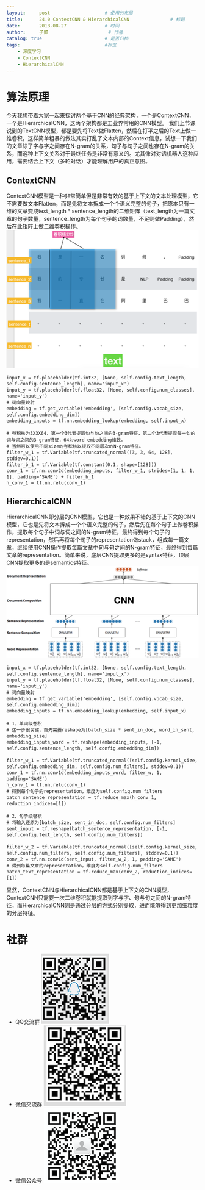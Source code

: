 ```yaml
---
layout:     post   				    # 使用的布局
title:      24.0 ContextCNN & HierarchicalCNN 				# 标题 
date:       2018-08-27 				# 时间
author:     子颢 						# 作者
catalog: true 						# 是否归档
tags:								#标签
    - 深度学习
    - ContextCNN
    - HierarchicalCNN
---
```


# 算法原理

今天我想带着大家一起来探讨两个基于CNN的经典架构，一个是ContextCNN，一个是HierarchicalCNN，这两个架构都是工业界常用的CNN模型。
我们上节课说到的TextCNN模型，都是要先将Text做Flatten，然后在打平之后的Text上做一维卷积，这样简单粗暴的做法其实打乱了文本内部的Context信息，试想一下我们的文章除了字与字之间存在N-gram的关系，句子与句子之间也存在N-gram的关系，而这种上下文关系对于最终任务是非常有意义的。尤其像对对话机器人这种应用，需要结合上下文（多轮对话）才能理解用户的真正意图。

## ContextCNN

ContextCNN模型是一种非常简单但是非常有效的基于上下文的文本处理模型，它不需要做文本Flatten，而是先将文本拆成一个个语义完整的句子，把原本只有一维的文章变成text_length * sentence_length的二维矩阵（text_length为一篇文章的句子数量，sentence_length为每个句子的词数量，不足则做Padding），然后在此矩阵上做二维卷积操作。
![HCNN](/img/HCNN-01.png)
```
input_x = tf.placeholder(tf.int32, [None, self.config.text_length, self.config.sentence_length], name='input_x')
input_y = tf.placeholder(tf.float32, [None, self.config.num_classes], name='input_y')
# 词向量映射
embedding = tf.get_variable('embedding', [self.config.vocab_size, self.config.embedding_dim])
embedding_inputs = tf.nn.embedding_lookup(embedding, self.input_x)

# 卷积核为3X3X64，第一个3代表提取句与句之间的3-gram特征，第二个3代表提取每一句的词与词之间的3-gram特征，64为word embedding维数。
# 当然可以使用不同size的卷积核以提取不同层次的N-gram特征。
filter_w_1 = tf.Variable(tf.truncated_normal([3, 3, 64, 128], stddev=0.1))
filter_b_1 = tf.Variable(tf.constant(0.1, shape=[128]))
conv_1 = tf.nn.conv2d(embedding_inputs, filter_w_1, strides=[1, 1, 1, 1], padding='SAME') + filter_b_1
h_conv_1 = tf.nn.relu(conv_1)
```

## HierarchicalCNN

HierarchicalCNN即分层的CNN模型，它也是一种效果不错的基于上下文的CNN模型，它也是先将文本拆成一个个语义完整的句子，然后先在每个句子上做卷积操作，提取每个句子中词与词之间的N-gram特征，最终得到每个句子的representation，然后再将每个句子的representation做stack，组成每一篇文章，继续使用CNN操作提取每篇文章中句与句之间的N-gram特征，最终得到每篇文章的representation。简单来说，底层CNN提取更多的是syntax特征，顶层CNN提取更多的是semantics特征。
![HCNN](/img/HCNN-02.png)
```
input_x = tf.placeholder(tf.int32, [None, self.config.text_length, self.config.sentence_length], name='input_x')
input_y = tf.placeholder(tf.float32, [None, self.config.num_classes], name='input_y')
# 词向量映射
embedding = tf.get_variable('embedding', [self.config.vocab_size, self.config.embedding_dim])
embedding_inputs = tf.nn.embedding_lookup(embedding, self.input_x)

# 1、单词级卷积
# 这一步很关键，首先需要reshape为[batch_size * sent_in_doc, word_in_sent, embedding_size]
embedding_inputs_word = tf.reshape(embedding_inputs, [-1, self.config.sentence_length, self.config.embedding_dim])

filter_w_1 = tf.Variable(tf.truncated_normal([self.config.kernel_size, self.config.embedding_dim, self.config.num_filters], stddev=0.1))
conv_1 = tf.nn.conv1d(embedding_inputs_word, filter_w, 1, padding='SAME')
h_conv_1 = tf.nn.relu(conv_1)
# 得到每个句子的representation，维度为self.config.num_filters
batch_sentence_representation = tf.reduce_max(h_conv_1, reduction_indices=[1])

# 2、句子级卷积
# 将输入还原为[batch_size, sent_in_doc, self.config.num_filters]
sent_input = tf.reshape(batch_sentence_representation, [-1, self.config.text_length, self.config.num_filters])

filter_w_2 = tf.Variable(tf.truncated_normal([self.config.kernel_size, self.config.num_filters, self.config.num_filters], stddev=0.1))
conv_2 = tf.nn.conv1d(sent_input, filter_w_2, 1, padding='SAME')
# 得到每篇文章的representation，维度为self.config.num_filters
batch_text_representation = tf.reduce_max(conv_2, reduction_indices=[1])
```

显然，ContextCNN与HierarchicalCNN都是基于上下文的CNN模型，ContextCNN只需要一次二维卷积就能提取到字与字、句与句之间的N-gram特征，而HierarchicalCNN则是通过分层的方式分别提取，进而能够得到更加细粒度的分层特征。

# 社群

- QQ交流群
	![562929489](/img/qq_ewm.png)
- 微信交流群
	![562929489](/img/wx_ewm.png)
- 微信公众号
	![562929489](/img/wxgzh_ewm.png)